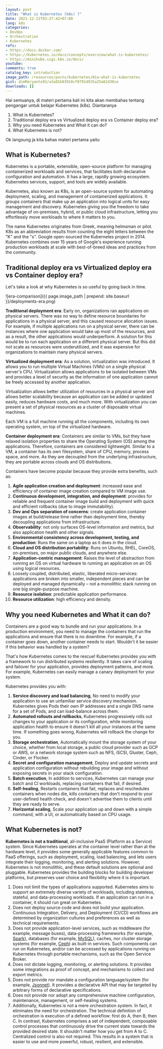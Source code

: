 ```yaml
---
layout: post
title: "What is Kubernetes (k8s) ?"
date: 2021-12-21T03:27:42+07:00
lang: k8s
categories:
- DevOps
- Orchestration
- Kubernetes
refs: 
- https://docs.docker.com/
- https://kubernetes.io/docs/concepts/overview/what-is-kubernetes/
- https://minikube.sigs.k8s.io/docs/
youtube: 
comments: true
catalog_key: introduction
image_path: /resources/posts/kubernetes/01a-what-is-kubernetes
gist: dimMaryanto93/a3a01b83910cf07914935a25a62d30ce
downloads: []
---
```


Hai semuanya, di materi pertama kali ini kita akan membahas tentang pengangar untuk belajar Kubernetes (k8s). Diantaranya

1. What is Kubernetes?
2. Traditional deploy era vs Virtualized deploy era vs Container deploy era?
3. Why you need Kubernetes and What it can do?
4. What Kubernetes is not?

Ok langsung ja kita bahas materi pertama yaitu

## What is Kubernetes?

Kubernetes is a portable, extensible, open-source platform for managing containerized workloads and services, that facilitates both declarative configuration and automation. It has a large, rapidly growing ecosystem. Kubernetes services, support, and tools are widely available.

Kubernetes, also known as K8s, is an open-source system for automating deployment, scaling, and management of containerized applications. It groups containers that make up an application into logical units for easy management and discovery. Kubernetes giving you the freedom to take advantage of on-premises, hybrid, or public cloud infrastructure, letting you effortlessly move workloads to where it matters to you.

The name Kubernetes originates from Greek, meaning helmsman or pilot. K8s as an abbreviation results from counting the eight letters between the "K" and the "s". Google open-sourced the Kubernetes project in 2014. Kubernetes combines over 15 years of Google's experience running production workloads at scale with best-of-breed ideas and practices from the community.

## Traditional deploy era vs Virtualized deploy era vs Container deploy era?

Let's take a look at why Kubernetes is so useful by going back in time.

![era-comparison]({{ page.image_path | prepend: site.baseurl }}/deployments-era.png)

**Traditional deployment era**: Early on, organizations ran applications on physical servers. There was no way to define resource boundaries for applications in a physical server, and this caused resource allocation issues. For example, if multiple applications run on a physical server, there can be instances where one application would take up most of the resources, and as a result, the other applications would underperform. A solution for this would be to run each application on a different physical server. But this did not scale as resources were underutilized, and it was expensive for organizations to maintain many physical servers.

**Virtualized deployment era**: As a solution, virtualization was introduced. It allows you to run multiple Virtual Machines (VMs) on a single physical server's CPU. Virtualization allows applications to be isolated between VMs and provides a level of security as the information of one application cannot be freely accessed by another application.

Virtualization allows better utilization of resources in a physical server and allows better scalability because an application can be added or updated easily, reduces hardware costs, and much more. With virtualization you can present a set of physical resources as a cluster of disposable virtual machines.

Each VM is a full machine running all the components, including its own operating system, on top of the virtualized hardware.

**Container deployment era**: Containers are similar to VMs, but they have relaxed isolation properties to share the Operating System (OS) among the applications. Therefore, containers are considered lightweight. Similar to a VM, a container has its own filesystem, share of CPU, memory, process space, and more. As they are decoupled from the underlying infrastructure, they are portable across clouds and OS distributions.

Containers have become popular because they provide extra benefits, such as:

1. **Agile application creation and deployment**: increased ease and efficiency of container image creation compared to VM image use.
2. **Continuous development, integration, and deployment**: provides for reliable and frequent container image build and deployment with quick and efficient rollbacks (due to image immutability).
3. **Dev and Ops separation of concerns**: create application container images at build/release time rather than deployment time, thereby decoupling applications from infrastructure.
4. **Observability**: not only surfaces OS-level information and metrics, but also application health and other signals.
5. **Environmental consistency across development, testing, and production**: Runs the same on a laptop as it does in the cloud.
6. **Cloud and OS distribution portability**: Runs on Ubuntu, RHEL, CoreOS, on-premises, on major public clouds, and anywhere else.
6. **Application-centric management**: Raises the level of abstraction from running an OS on virtual hardware to running an application on an OS using logical resources.
7. Loosely coupled, distributed, elastic, liberated micro-services: applications are broken into smaller, independent pieces and can be deployed and managed dynamically – not a monolithic stack running on one big single-purpose machine.
8. **Resource isolation**: predictable application performance.
9. **Resource utilization**: high efficiency and density.

## Why you need Kubernetes and What it can do?

Containers are a good way to bundle and run your applications. In a production environment, you need to manage the containers that run the applications and ensure that there is no downtime. For example, if a container goes down, another container needs to start. Wouldn't it be easier if this behavior was handled by a system?

That's how Kubernetes comes to the rescue! Kubernetes provides you with a framework to run distributed systems resiliently. It takes care of scaling and failover for your application, provides deployment patterns, and more. For example, Kubernetes can easily manage a canary deployment for your system.

Kubernetes provides you with:

1. **Service discovery and load balancing**, No need to modify your application to use an unfamiliar service discovery mechanism. Kubernetes gives Pods their own IP addresses and a single DNS name for a set of Pods, and can load-balance across them.
2. **Automated rollouts and rollbacks**, Kubernetes progressively rolls out changes to your application or its configuration, while monitoring application health to ensure it doesn't kill all your instances at the same time. If something goes wrong, Kubernetes will rollback the change for you.
3. **Storage orchestration**, Automatically mount the storage system of your choice, whether from local storage, a public cloud provider such as GCP or AWS, or a network storage system such as NFS, iSCSI, Gluster, Ceph, Cinder, or Flocker.
4. **Secret and configuration management**, Deploy and update secrets and application configuration without rebuilding your image and without exposing secrets in your stack configuration.
5. **Batch execution**, In addition to services, Kubernetes can manage your batch and CI workloads, replacing containers that fail, if desired.
6. **Self-healing**, Restarts containers that fail, replaces and reschedules containers when nodes die, kills containers that don't respond to your user-defined health check, and doesn't advertise them to clients until they are ready to serve.
7. **Horizontal scaling**, Scale your application up and down with a simple command, with a UI, or automatically based on CPU usage.

## What Kubernetes is not?

**Kubernetes is not a traditional**, all-inclusive PaaS (Platform as a Service) system. Since Kubernetes operates at the container level rather than at the hardware level, it provides some generally applicable features common to PaaS offerings, such as deployment, scaling, load balancing, and lets users integrate their logging, monitoring, and alerting solutions. However, Kubernetes is not monolithic, and these default solutions are optional and pluggable. Kubernetes provides the building blocks for building developer platforms, but preserves user choice and flexibility where it is important.

1. Does not limit the types of applications supported. Kubernetes aims to support an extremely diverse variety of workloads, including stateless, stateful, and data-processing workloads. If an application can run in a container, it should run great on Kubernetes.
2. Does not deploy source code and does not build your application. Continuous Integration, Delivery, and Deployment (CI/CD) workflows are determined by organization cultures and preferences as well as technical requirements.
3. Does not provide application-level services, such as middleware (for example, message buses), data-processing frameworks (for example, [Spark](https://spark.apache.org/)), databases (for example, [MySQL](https://www.mysql.com/)), caches, nor cluster storage systems (for example, [Ceph](https://ceph.io/en/)) as built-in services. Such components can run on Kubernetes, and/or can be accessed by applications running on Kubernetes through portable mechanisms, such as the Open Service Broker.
4. Does not dictate logging, monitoring, or alerting solutions. It provides some integrations as proof of concept, and mechanisms to collect and export metrics.
5. Does not provide nor mandate a configuration language/system (for example, [Jsonnet](https://jsonnet.org/)). It provides a declarative API that may be targeted by arbitrary forms of declarative specifications.
6. Does not provide nor adopt any comprehensive machine configuration, maintenance, management, or self-healing systems.
7. Additionally, Kubernetes is not a mere orchestration system. In fact, it eliminates the need for orchestration. The technical definition of orchestration is execution of a defined workflow: first do A, then B, then C. In contrast, Kubernetes comprises a set of independent, composable control processes that continuously drive the current state towards the provided desired state. It shouldn't matter how you get from A to C. Centralized control is also not required. This results in a system that is easier to use and more powerful, robust, resilient, and extensible.